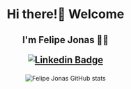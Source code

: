 <h1 align="center">Hi there!👋 Welcome</h1>
<h2 align="center">I'm Felipe Jonas 👨‍💻
  
[![Linkedin Badge](https://img.shields.io/badge/-LinkedIn-blue?style=flat-square&logo=Linkedin&logoColor=white&link=https://www.linkedin.com/in/felipejonas/)](https://www.linkedin.com/in/felipejonas/)
  
</h2>

<div align="center">

  ![Felipe Jonas GitHub stats](https://github-readme-stats.vercel.app/api?username=felipenjonas&show_icons=true&theme=dark)

<!--
## Highlight's

<a href="https://github.com/felipenjonas/diceRoller">
  <img align="center" src="https://github-readme-stats.vercel.app/api/pin/?username=felipenjonas&repo=diceRoller" />
</a>
 -->
</div>



